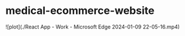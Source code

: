 ﻿# medical-ecommerce-website
 ![plot](./React App - Work - Microsoft​ Edge 2024-01-09 22-05-16.mp4)
